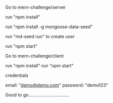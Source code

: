 Go to mern-challenge/server

run "npm install"

run "npm install -g mongoose-data-seed"

run "md-seed run" to create user

run "npm start"

Go to mern-challenge/client

run "npm install"
run "npm start"

credentials

email: "demo@demo.com"
password: "demo123"

Good to go................................
